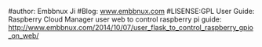 #author: Embbnux Ji
#Blog: www.embbnux.com
#LISENSE:GPL
User Guide:
 Raspberry Cloud Manager
 user web to control raspberry pi
 guide:
   http://www.embbnux.com/2014/10/07/user_flask_to_control_raspberry_gpio_on_web/ 

